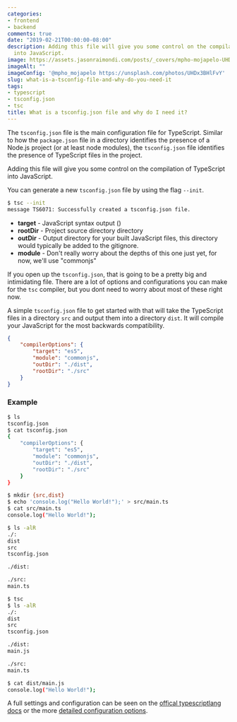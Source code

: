 ```yaml
---
categories:
- frontend
- backend
comments: true
date: "2019-02-21T00:00:00-08:00"
description: Adding this file will give you some control on the compilation of TypeScript
  into JavaScript.
image: https://assets.jasonraimondi.com/posts/_covers/mpho-mojapelo-UHDx3BHlFvY-unsplash.jpg
imageAlt: ""
imageConfig: '@mpho_mojapelo https://unsplash.com/photos/UHDx3BHlFvY'
slug: what-is-a-tsconfig-file-and-why-do-you-need-it
tags:
- typescript
- tsconfig.json
- tsc
title: What is a tsconfig.json file and why do I need it?
---
```


The `tsconfig.json` file is the main configuration file for TypeScript. Similar to how the `package.json` file in a directory identifies the presence of a Node.js project (or at least node modules), the `tsconfig.json` file identifies the presence of TypeScript files in the project. 

Adding this file will give you some control on the compilation of TypeScript into JavaScript.

You can generate a new `tsconfig.json` file by using the flag `--init`.

```bash
$ tsc --init
message TS6071: Successfully created a tsconfig.json file.
```


* **target** - JavaScript syntax output ()
* **rootDir** - Project source directory directory 
* **outDir** - Output directory for your built JavaScript files, this directory would typically be added to the gitignore.
* **module** - Don't really worry about the depths of this one just yet, for now, we'll use "commonjs"

If you open up the `tsconfig.json`, that is going to be a pretty big and intimidating file. There are a lot of options and configurations you can make for the `tsc` compiler, but you dont need to worry about most of these right now. 

A simple `tsconfig.json` file to get started with that will take the TypeScript files in a directory `src` and output them into a directory `dist`. It will compile your JavaScript for the most backwards compatibility.

```json
{
    "compilerOptions": {
        "target": "es5",
        "module": "commonjs",
        "outDir": "./dist",
        "rootDir": "./src"
    }
}
```

### Example

```bash
$ ls
tsconfig.json
$ cat tsconfig.json
{
    "compilerOptions": {
        "target": "es5",
        "module": "commonjs",
        "outDir": "./dist",
        "rootDir": "./src"
    }
}
```

```bash
$ mkdir {src,dist}
$ echo 'console.log("Hello World!");' > src/main.ts
$ cat src/main.ts
console.log("Hello World!");
```

```bash
$ ls -alR
./:
dist
src
tsconfig.json

./dist:

./src:
main.ts
```

```bash
$ tsc
$ ls -alR
./:
dist
src
tsconfig.json

./dist:
main.js

./src:
main.ts
```

```bash
$ cat dist/main.js
console.log("Hello World!");
```

A full settings and configuration can be seen on the [offical typescriptlang docs](https://www.typescriptlang.org/docs/handbook/tsconfig-json.html) or the more [detailed configuration options](https://www.typescriptlang.org/docs/handbook/compiler-options.html).
